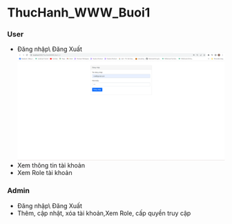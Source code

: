 # ThucHanh_WWW_Buoi1
### User

-   Đăng nhập\ Đăng Xuất
  ![Alt Text](minhchung/user1.png)
-   Xem thông tin tài khoản
-   Xem Role tài khoản

### Admin
-   Đăng nhập\ Đăng Xuất
-   Thêm, cập nhật, xóa tài khoản,Xem Role, cấp quyền truy cập
